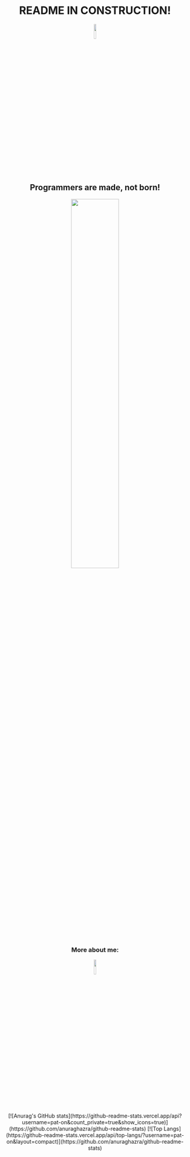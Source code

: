 <h1 align="center">README IN CONSTRUCTION!</h1>
<p align="center">
<img width="10%" height="10%" src="https://image.freepik.com/free-vector/flat-construction-template_23-2147747125.jpg" /></a>
</p>

<h2 align="center">Programmers are made, not born!</h2>
<p align="center">
<a href="https://wakatime.com"><img width="50%" height="50%" src="https://wakatime.com/share/@paton/cf96e0e1-daea-4d22-8b35-441b337066fa.png" /></a>
</p>

<h3 align="center"> More about me:</h3>
<p align="center">
<a href="https://www.linkedin.com/in/patryknowak1990/"><img width="10%" height="10%" src="https://www.flaticon.com/svg/vstatic/svg/174/174857.svg?token=exp=1612875196~hmac=af345d7896b6ff96244ddced4dc4984c" /></a>
</p>

<p align="center">
[![Anurag's GitHub stats](https://github-readme-stats.vercel.app/api?username=pat-on&count_private=true&show_icons=true)](https://github.com/anuraghazra/github-readme-stats)
[![Top Langs](https://github-readme-stats.vercel.app/api/top-langs/?username=pat-on&layout=compact)](https://github.com/anuraghazra/github-readme-stats)
</p>

